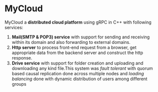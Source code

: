# MyCloud

MyCloud a **distributed cloud platform** using gRPC in C++ with following services:
1. **Mail(SMTP & POP3) service** with support for sending and receiving within its domain and also forwarding to external domains.
2. **Http server** to process front-end request from a browser, get appropriate data from the backend server and construct the http response.
3. **Drive service** with support for folder creation and uploading and downloading any kind file.This system was *fault tolerant* with quorum based causal replication done across multiple nodes and *loading balancing* done with dynamic distribution of users among different groups
